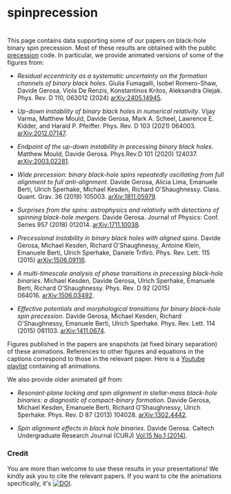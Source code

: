 # spinprecession
#

This page contains data supporting some of our papers on black-hole binary spin precession. Most of these results are obtained with the public [precession](https://github.com/dgerosa/precession/) code. In particular, we provide animated versions of some of the figures from:

- *Residual eccentricity as a systematic uncertainty on the formation channels of binary black holes*. Giulia Fumagalli, Isobel Romero-Shaw, Davide Gerosa, Viola De Renzis, Konstantinos Kritos, Aleksandra Olejak. Phys. Rev. D 110, 063012 (2024) [arXiv:2405.14945](https://arxiv.org/abs/2405.14945).
  
- *Up-down instability of binary black holes in numerical relativity*. Vijay Varma, Matthew Mould, Davide Gerosa, Mark A. Scheel, Lawrence E.
  Kidder, and Harald P. Pfeiffer. Phys. Rev. D 103 (2021) 064003. [arXiv:2012.07147](https://arxiv.org/abs/2012.07147).

- *Endpoint of the up-down instability in precessing binary black holes*. Matthew Mould, Davide Gerosa. Phys.Rev.D 101 (2020) 124037.  [arXiv:2003.02281](https://arxiv.org/abs/2003.02281).

- *Wide precession: binary black-hole spins repeatedly oscillating from
  full alignment to full anti-alignment*. Davide Gerosa, Alicia Lima, Emanuele Berti, Ulrich Sperhake, Michael
  Kesden, Richard O'Shaughnessy. Class. Quant. Grav. 36 (2019) 105003. [arXiv:1811.05979](https://arxiv.org/abs/1811.05979).

- *Surprises from the spins: astrophysics and relativity with detections of spinning black-hole mergers*. Davide Gerosa. Journal of Physics: Conf. Series 957 (2018) 012014. [arXiv:1711.10038](https://arxiv.org/abs/1711.10038).

- *Precessional instability in binary black holes with aligned spins*. Davide Gerosa, Michael Kesden, Richard O'Shaughnessy, Antoine Klein, Emanuele Berti, Ulrich Sperhake, Daniele Trifirò. Phys. Rev. Lett. 115 (2015) [arXiv:1506.09116](https://arxiv.org/abs/1506.09116).

- *A multi-timescale analysis of phase transitions in precessing black-hole binaries*. Michael Kesden, Davide Gerosa, Ulrich Sperhake, Emanuele Berti, Richard O'Shaughnessy. Phys. Rev. D 92 (2015) 064016. [arXiv:1506.03492](https://arxiv.org/abs/1506.03492).

- *Effective potentials and morphological transitions for binary black-hole spin precession*. Davide Gerosa, Michael Kesden, Richard O'Shaughnessy, Emanuele Berti, Ulrich Sperhake. Phys. Rev. Lett. 114 (2015) 081103. [arXiv:1411.0674](https://arxiv.org/abs/1411.0674).
 

Figures published in the papers are snapshots (at fixed binary separation) of these animations. References to other figures and equations in the captions correspond to those in the relevant paper. Here is a [Youtube playlist](https://www.youtube.com/playlist?list=PLVjP4QK1oHumxThz2OQ91hWAill_7gdPe) containing all animations.
  
  
We also provide older animated gif from:

- *Resonant-plane locking and spin alignment in stellar-mass black-hole binaries: a diagnostic of compact-binary formation*.
Davide Gerosa, Michael Kesden, Emanuele Berti, Richard O’Shaughnessy, Ulrich Sperhake. Phys. Rev. D 87 (2013) 104028. [arXiv:1302.4442](https://arxiv.org/abs/1302.4442).

- *Spin alignment effects in black hole binaries*. Davide Gerosa. Caltech Undergraduate Research Journal (CURJ) [Vol.15 No.1 (2014)](http://curj.caltech.edu/documents/7-curj_v15n1.pdf).


### Credit

You are more than welcome to use these results in your presentations! We kindly ask you to cite the relevant papers. If you want to cite the animations specifically, it's [![DOI](https://zenodo.org/badge/146471853.svg)](https://zenodo.org/badge/latestdoi/146471853).

